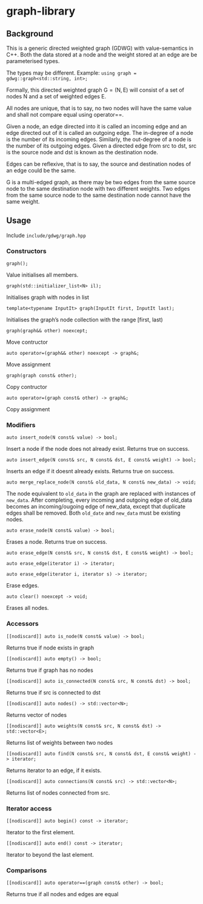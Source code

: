 # graph-library
## Background
This is a generic directed weighted graph (GDWG) with value-semantics in C++. 
Both the data stored at a node and the weight stored at an edge are be parameterised types. 

The types may be different. Example:
`using graph = gdwg::graph<std::string, int>;`


Formally, this directed weighted graph G = (N, E) will consist of a set of nodes N and a set of weighted edges E.

All nodes are unique, that is to say, no two nodes will have the same value and shall not compare equal using operator==.

Given a node, an edge directed into it is called an incoming edge and an edge directed out of it is called an outgoing edge. The in-degree of a node is the number of its incoming edges. Similarly, the out-degree of a node is the number of its outgoing edges. Given a directed edge from src to dst, src is the source node and dst is known as the destination node.

Edges can be reflexive, that is to say, the source and destination nodes of an edge could be the same.

G is a multi-edged graph, as there may be two edges from the same source node to the same destination node with two different weights. Two edges from the same source node to the same destination node cannot have the same weight.

## Usage
Include `include/gdwg/graph.hpp`

### Constructors
`graph();`

Value initialises all members.


`graph(std::initializer_list<N> il);`

Initialises graph with nodes in list


`template<typename InputIt>
graph(InputIt first, InputIt last);`

Initialises the graph’s node collection with the range [first, last)


`graph(graph&& other) noexcept;`

Move contructor


`auto operator=(graph&& other) noexcept -> graph&;`

Move assignment


`graph(graph const& other);`

Copy contructor


`auto operator=(graph const& other) -> graph&;`

Copy assignment

### Modifiers
`auto insert_node(N const& value) -> bool;`

Insert a node if the node does not already exist. Returns true on success.


`auto insert_edge(N const& src, N const& dst, E const& weight) -> bool;`

Inserts an edge if it doesnt already exists. Returns true on success.


`auto merge_replace_node(N const& old_data, N const& new_data) -> void;`

The node equivalent to `old_data` in the graph are replaced with instances of `new_data`. After completing, every incoming and outgoing edge of old_data becomes an incoming/ougoing edge of new_data, except that duplicate edges shall be removed. Both `old_date` and `new_data` must be existing nodes.


`auto erase_node(N const& value) -> bool;`

Erases a node. Returns true on success.


`auto erase_edge(N const& src, N const& dst, E const& weight) -> bool;`

`auto erase_edge(iterator i) -> iterator;`

`auto erase_edge(iterator i, iterator s) -> iterator;`


Erase edges.


`auto clear() noexcept -> void;`

Erases all nodes.

### Accessors

`[[nodiscard]] auto is_node(N const& value) -> bool;`

Returns true if node exists in graph


`[[nodiscard]] auto empty() -> bool;`

Returns true if graph has no nodes


`[[nodiscard]] auto is_connected(N const& src, N const& dst) -> bool;`

Returns true if src is connected to dst


`[[nodiscard]] auto nodes() -> std::vector<N>;`

Returns vector of nodes


`[[nodiscard]] auto weights(N const& src, N const& dst) -> std::vector<E>;`

Returns list of weights between two nodes


`[[nodiscard]] auto find(N const& src, N const& dst, E const& weight) -> iterator;`

Returns iterator to an edge, if it exists.


`[[nodiscard]] auto connections(N const& src) -> std::vector<N>;`

Returns list of nodes connected from src.


### Iterator access

`[[nodiscard]] auto begin() const -> iterator;`

Iterator to the first element.


`[[nodiscard]] auto end() const -> iterator;`

Iterator to beyond the last element.


### Comparisons 

`[[nodiscard]] auto operator==(graph const& other) -> bool;`

Returns true if all nodes and edges are equal
